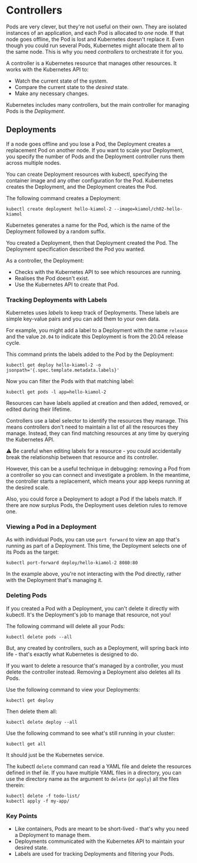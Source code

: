 # Controllers

Pods are very clever, but they're not useful on their own. They are isolated instances of an application, and each Pod is allocated to *one* node. If that node goes offline, the Pod is lost and Kubernetes doesn't replace it. Even though you could run several Pods, Kubernetes might allocate them all to the same node. This is why you need *controllers* to orchestrate it for you.

A controller is a Kubernetes resource that manages other resources. It works with the Kubernetes API to:

- Watch the current state of the system.
- Compare the current state to the *desired* state.
- Make any necessary changes.

Kubernetes includes many controllers, but the main controller for managing Pods is the *Deployment*.

## Deployments

If a node goes offline and you lose a Pod, the Deployment creates a replacement Pod on another node. If you want to scale your Deployment, you specify the number of Pods and the Deployment controller runs them across multiple nodes.

You can create Deployment resources with kubectl, specifying the container image and any other configuration for the Pod. Kubernetes creates the Deployment, and the Deployment creates the Pod.

The following command creates a Deployment:

`kubectl create deployment hello-kiamol-2 --image=kiamol/ch02-hello-kiamol`

Kubernetes generates a name for the Pod, which is the name of the Deployment followed by a random suffix.

You created a Deployment, then that Deployment created the Pod. The Deployment specification described the Pod you wanted. 

As a controller, the Deployment:

- Checks with the Kubernetes API to see which resources are running.
- Realises the Pod doesn't exist.
- Use the Kubernetes API to create that Pod.

### Tracking Deployments with Labels

Kubernetes uses *labels* to keep track of Deployments. These labels are simple key-value pairs and you can add them to your own data.

For example, you might add a label to a Deployment with the name `release` and the value `20.04` to indicate this Deployment is from the 20.04 release cycle.

This command prints the labels added to the Pod by the Deployment:

`kubectl get deploy hello-kiamol-2 -o jsonpath='{.spec.template.metadata.labels}'`

Now you can filter the Pods with that matching label:

`kubectl get pods -l app=hello-kiamol-2`

Resources can have labels applied at creation and then added, removed, or edited during their lifetime.

Controllers use a label selector to identify the resources they manage. This means controllers don't need to maintain a list of all the resources they manage. Instead, they can find matching resources at any time by querying the Kubernetes API.

:warning: Be careful when editing labels for a resource - you could accidentally break the relationship between that resource and its controller.

However, this can be a useful technique in debugging: removing a Pod from a controller so you can connect and investigate a problem. In the meantime, the controller starts a replacement, which means your app keeps running at the desired scale. 

Also, you could force a Deployment to adopt a Pod if the labels match. If there are now surplus Pods, the Deployment uses deletion rules to remove one.

### Viewing a Pod in a Deployment

As with individual Pods, you can use `port forward` to view an app that's running as part of a Deployment. This time, the Deployment selects one of its Pods as the target:

`kubectl port-forward deploy/hello-kiamol-2 8080:80`

In the example above, you're not interacting with the Pod directly, rather with the Deployment that's managing it.


### Deleting Pods

If you created a Pod with a Deployment, you can't delete it directly with kubectl. It's the Deployment's job to manage that resource, not you! 

The following command will delete all your Pods:

`kubectl delete pods --all`

But, any created by controllers, such as a Deployment, will spring back into life - that's exactly what Kubernetes is designed to do.

If you want to delete a resource that's managed by a controller, you must delete the controller instead. Removing a Deployment also deletes all its Pods.

Use the following command to view your Deployments:

`kubectl get deploy`

Then delete them all:

`kubectl delete deploy --all`

Use the following command to see what's still running in your cluster:

`kubectl get all`

It should just be the Kubernetes service.

The kubectl `delete` command can read a YAML file and delete the resources defined in thef ile. If you have multiple YAML files in a directory, you can use the directory name as the argument to `delete` (or `apply`) all the files therein:

```
kubectl delete -f todo-list/
kubectl apply -f my-app/
```

### Key Points

- Like containers, Pods are meant to be short-lived - that's why you need a Deployment to manage them.
- Deployments communicated with the Kubernetes API to maintain your desired state.
- Labels are used for tracking Deployments and filtering your Pods.